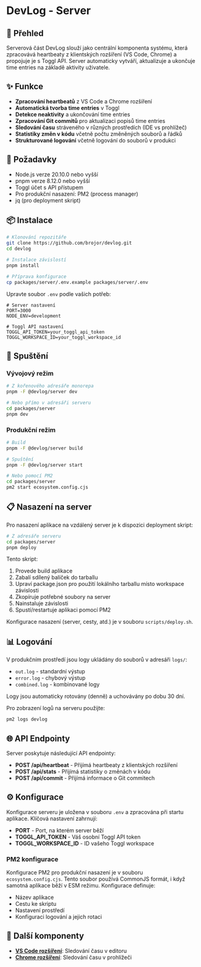 # DevLog - Server

## 🚀 Přehled

Serverová část DevLog slouží jako centrální komponenta systému, která zpracovává heartbeaty z klientských rozšíření (VS Code, Chrome) a propojuje je s Toggl API. Server automaticky vytváří, aktualizuje a ukončuje time entries na základě aktivity uživatele.

## ✨ Funkce

- **Zpracování heartbeatů** z VS Code a Chrome rozšíření
- **Automatická tvorba time entries** v Toggl
- **Detekce neaktivity** a ukončování time entries
- **Zpracování Git commitů** pro aktualizaci popisů time entries
- **Sledování času** stráveného v různých prostředích (IDE vs prohlížeč)
- **Statistiky změn v kódu** včetně počtu změněných souborů a řádků
- **Strukturované logování** včetně logování do souborů v produkci

## 🔧 Požadavky

- Node.js verze 20.10.0 nebo vyšší
- pnpm verze 8.12.0 nebo vyšší
- Toggl účet s API přístupem
- Pro produkční nasazení: PM2 (process manager)
- jq (pro deployment skript)

## 📦 Instalace

```bash
# Klonování repozitáře
git clone https://github.com/brojor/devlog.git
cd devlog

# Instalace závislostí
pnpm install

# Příprava konfigurace
cp packages/server/.env.example packages/server/.env
```

Upravte soubor `.env` podle vašich potřeb:

```
# Server nastavení
PORT=3000
NODE_ENV=development

# Toggl API nastavení
TOGGL_API_TOKEN=your_toggl_api_token
TOGGL_WORKSPACE_ID=your_toggl_workspace_id
```

## 🚀 Spuštění

### Vývojový režim

```bash
# Z kořenového adresáře monorepa
pnpm -F @devlog/server dev

# Nebo přímo v adresáři serveru
cd packages/server
pnpm dev
```

### Produkční režim

```bash
# Build
pnpm -F @devlog/server build

# Spuštění
pnpm -F @devlog/server start

# Nebo pomocí PM2
cd packages/server
pm2 start ecosystem.config.cjs
```

## 📋 Nasazení na server

Pro nasazení aplikace na vzdálený server je k dispozici deployment skript:

```bash
# Z adresáře serveru
cd packages/server
pnpm deploy
```

Tento skript:
1. Provede build aplikace
2. Zabalí sdílený balíček do tarballu
3. Upraví package.json pro použití lokálního tarballu místo workspace závislosti
4. Zkopíruje potřebné soubory na server
5. Nainstaluje závislosti
6. Spustí/restartuje aplikaci pomocí PM2

Konfigurace nasazení (server, cesty, atd.) je v souboru `scripts/deploy.sh`.

## 📊 Logování

V produkčním prostředí jsou logy ukládány do souborů v adresáři `logs/`:
- `out.log` - standardní výstup
- `error.log` - chybový výstup
- `combined.log` - kombinované logy

Logy jsou automaticky rotovány (denně) a uchovávány po dobu 30 dní.

Pro zobrazení logů na serveru použijte:
```bash
pm2 logs devlog
```

## 🌐 API Endpointy

Server poskytuje následující API endpointy:

- **POST /api/heartbeat** - Přijímá heartbeaty z klientských rozšíření
- **POST /api/stats** - Přijímá statistiky o změnách v kódu
- **POST /api/commit** - Přijímá informace o Git commitech

## ⚙️ Konfigurace

Konfigurace serveru je uložena v souboru `.env` a zpracována při startu aplikace. Klíčová nastavení zahrnují:

- **PORT** - Port, na kterém server běží
- **TOGGL_API_TOKEN** - Váš osobní Toggl API token
- **TOGGL_WORKSPACE_ID** - ID vašeho Toggl workspace

### PM2 konfigurace

Konfigurace PM2 pro produkční nasazení je v souboru `ecosystem.config.cjs`. Tento soubor používá CommonJS formát, i když samotná aplikace běží v ESM režimu. Konfigurace definuje:
- Název aplikace
- Cestu ke skriptu
- Nastavení prostředí
- Konfiguraci logování a jejich rotaci

## 🔗 Další komponenty

- **[VS Code rozšíření](https://github.com/brojor/devlog/tree/main/packages/vscode-extension)**: Sledování času v editoru
- **[Chrome rozšíření](https://github.com/brojor/devlog/tree/main/packages/chrome-extension)**: Sledování času v prohlížeči
